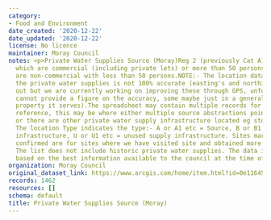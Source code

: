 ```yaml
---
category:
- Food and Environment
date_created: '2020-12-22'
date_updated: '2020-12-22'
license: No licence
maintainer: Moray Council
notes: <p>Private Water Supplies Source (Moray)Reg 2 (previously Cat A) are supplies
  which are commercial (including private lets) or more than 50 persons Category B
  are non-commercial with less than 50 persons.NOTE:- The location data we hold for
  the private water supplies is not 100% accurate (easting's and northing's can be
  out but we are currently working on improving these through GPS, unfortunately I
  cannot provide a figure on the accuracy, some maybe just in a general area of the
  property it serves).The spreadsheet may contain multiple records for the same source
  reference, this may be where either multiple source abstractions points are located
  or there are other private water supply infrastructure located eg storage tanks.
  The location Type indicates the type:- A or A1 etc = Source, B or B1 etc = supply
  infrastructure, U or U1 etc = unused supply infrastructure. Sites marked with "Y"
  confirmed are for sites where we have visited site and obtained more accurate locations.
  The list does not include historic private water supplies. The data is provided
  based on the best information available to the council at the time of writing.</p>
organization: Moray Council
original_dataset_link: https://www.arcgis.com/home/item.html?id=0e11645746e447f2b8dafabe750f24f2
records: 1462
resources: []
schema: default
title: Private Water Supplies Source (Moray)
---
```


